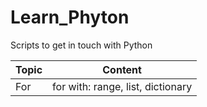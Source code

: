 # Learn_Phyton
Scripts to get in touch with Python

|Topic|Content  |
|--|--|
| For | for with: range, list, dictionary |
